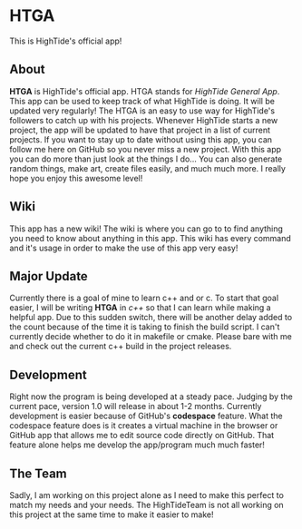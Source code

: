 # HTGA
This is HighTide's official app!

## About
**HTGA** is HighTide's official app. HTGA stands for *HighTide General App*. This app can be used to keep track of what HighTide is doing. It will be updated very regularly! The HTGA is an easy to use way for HighTide's followers to catch up with his projects. Whenever HighTide starts a new project, the app will be updated to have that project in a list of current projects. If you want to stay up to date without using this app, you can follow me here on GitHub so you never miss a new project. With this app you can do more than just look at the things I do... You can also generate random things, make art, create files easily, and much much more. I really hope you enjoy this awesome level!

## Wiki
This app has a new wiki! The wiki is where you can go to to find anything you need to know about anything in this app. This wiki has every command and it's usage in order to make the use of this app very easy!

## Major Update
Currently there is a goal of mine to learn c++ and or c. To start that goal easier, I will be writing **HTGA** in *c++* so that I can learn while making a helpful app. Due to this sudden switch, there will be another delay added to the count because of the time it is taking to finish the build script. I can't currently decide whether to do it in makefile or cmake. Please bare with me and check out the current c++ build in the project releases.

## Development
Right now the program is being developed at a steady pace. Judging by the current pace, version 1.0 will release in about 1-2 months. Currently development is easier because of GitHub's **codespace** feature. What the codespace feature does is it creates a virtual machine in the browser or GitHub app that allows me to edit source code directly on GitHub. That feature alone helps me develop the app/program much much faster!

## The Team
Sadly, I am working on this project alone as I need to make this perfect to match my needs and your needs. The HighTideTeam is not all working on this project at the same time to make it easier to make!

